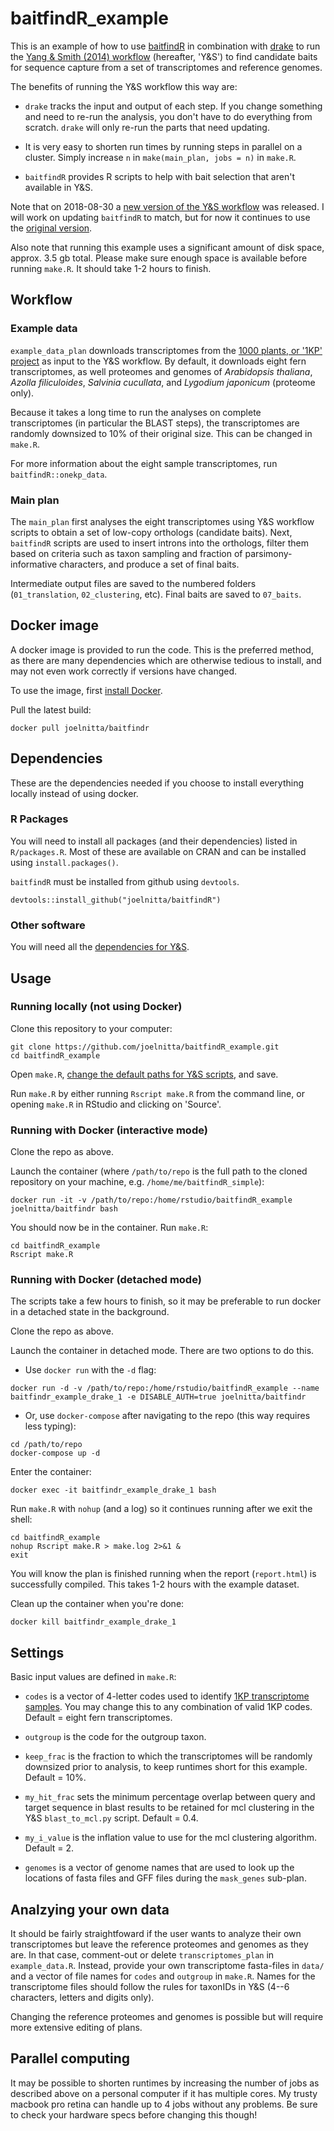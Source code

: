 # baitfindR_example

This is an example of how to use [baitfindR](https://github.com/joelnitta/baitfindR) in combination with [drake](https://github.com/ropensci/drake) to run the [Yang & Smith (2014) workflow](https://bitbucket.org/yangya/phylogenomic_dataset_construction) (hereafter, 'Y&S') to find candidate baits for sequence capture from a set of transcriptomes and reference genomes.

The benefits of running the Y&S workflow this way are:

- `drake` tracks the input and output of each step. If you change something and need to re-run the analysis, you don't have to do everything from scratch. `drake` will only re-run the parts that need updating.

- It is very easy to shorten run times by running steps in parallel on a cluster. Simply increase `n` in `make(main_plan, jobs = n)` in `make.R`.

- `baitfindR` provides R scripts to help with bait selection that aren't available in Y&S.

Note that on 2018-08-30 a [new version of the Y&S workflow](https://bitbucket.org/yanglab/phylogenomic_dataset_construction/) was released. I will work on updating `baitfindR` to match, but for now it continues to use the [original version](https://bitbucket.org/yangya/phylogenomic_dataset_construction).

Also note that running this example uses a significant amount of disk space, approx. 3.5 gb total. Please make sure enough space is available before running `make.R`. It should take 1-2 hours to finish.

## Workflow

### Example data

`example_data_plan` downloads transcriptomes from the [1000 plants, or '1KP' project](https://sites.google.com/a/ualberta.ca/onekp/) as input to the Y&S workflow. By default, it downloads eight fern transcriptomes, as well proteomes and genomes of *Arabidopsis thaliana*, *Azolla filiculoides*, *Salvinia cucullata*, and *Lygodium japonicum* (proteome only).

Because it takes a long time to run the analyses on complete transcriptomes (in particular the BLAST steps), the transcriptomes are randomly downsized to 10% of their original size. This can be changed in `make.R`.

For more information about the eight sample transcriptomes, run `baitfindR::onekp_data`.

### Main plan

The `main_plan` first analyses the eight transcriptomes using Y&S workflow scripts to obtain a set of low-copy orthologs (candidate baits). Next, `baitfindR` scripts are used to insert introns into the orthologs, filter them based on criteria such as taxon sampling and fraction of parsimony-informative characters, and produce a set of final baits.

Intermediate output files are saved to the numbered folders (`01_translation`, `02_clustering`, etc). Final baits are saved to `07_baits`.

## Docker image

A docker image is provided to run the code. This is the preferred method, as there are many dependencies which are otherwise tedious to install, and may not even work correctly if versions have changed.

To use the image, first [install Docker](https://docs.docker.com/install/).

Pull the latest build:

```
docker pull joelnitta/baitfindr
```

## Dependencies

These are the dependencies needed if you choose to install everything locally instead of using docker.

### R Packages

You will need to install all packages (and their dependencies) listed in `R/packages.R`. Most of these are available on CRAN and can be installed using `install.packages()`.

`baitfindR` must be installed from github using `devtools`.

```{r dependencies, eval=FALSE}
devtools::install_github("joelnitta/baitfindR")
```

### Other software

You will need all the [dependencies for Y&S](https://bitbucket.org/yangya/phylogenomic_dataset_construction/src/master/tutorials/part1_dependencies.md).

## Usage

### Running locally (not using Docker)

Clone this repository to your computer:

```
git clone https://github.com/joelnitta/baitfindR_example.git
cd baitfindR_example
```

Open `make.R`, [change the default paths for Y&S scripts](https://joelnitta.github.io/baitfindR/reference/set_ys_path.html), and save.

Run `make.R` by either running `Rscript make.R` from the command line, or opening `make.R` in RStudio and clicking on 'Source'.

### Running with Docker (interactive mode)

Clone the repo as above.

Launch the container (where `/path/to/repo` is the full path to the cloned repository on your machine, e.g. `/home/me/baitfindR_simple`):

```
docker run -it -v /path/to/repo:/home/rstudio/baitfindR_example joelnitta/baitfindr bash
```

You should now be in the container. Run `make.R`:

```
cd baitfindR_example
Rscript make.R
```

### Running with Docker (detached mode)

The scripts take a few hours to finish, so it may be preferable to run docker in a detached state in the background.

Clone the repo as above.

Launch the container in detached mode.  There are two options to do this. 

- Use `docker run` with the `-d` flag:
```
docker run -d -v /path/to/repo:/home/rstudio/baitfindR_example --name baitfindr_example_drake_1 -e DISABLE_AUTH=true joelnitta/baitfindr
```

- Or, use `docker-compose` after navigating to the repo (this way requires less typing):
```
cd /path/to/repo
docker-compose up -d
```

Enter the container:

```
docker exec -it baitfindr_example_drake_1 bash
```

Run `make.R` with `nohup` (and a log) so it continues running after we exit the shell:

```
cd baitfindR_example
nohup Rscript make.R > make.log 2>&1 &
exit
```

You will know the plan is finished running when the report (`report.html`) is successfully compiled. This takes 1-2 hours with the example dataset.

Clean up the container when you're done:

```
docker kill baitfindr_example_drake_1
```

## Settings

Basic input values are defined in `make.R`:

- `codes` is a vector of 4-letter codes used to identify [1KP transcriptome samples](http://www.onekp.com/samples/list.php). You may change this to any combination of valid 1KP codes. Default = eight fern transcriptomes.

- `outgroup` is the code for the outgroup taxon.

- `keep_frac` is the fraction to which the transcriptomes will be randomly downsized prior to analysis, to keep runtimes short for this example. Default = 10%.

- `my_hit_frac` sets the minimum percentage overlap between query and target sequence in blast results to be retained for mcl clustering in the Y&S `blast_to_mcl.py` script. Default = 0.4.

- `my_i_value` is the inflation value to use for the mcl clustering algorithm. Default = 2.

- `genomes` is a vector of genome names that are used to look up the locations of fasta files and GFF files during the `mask_genes` sub-plan.

## Analzying your own data

It should be fairly straightfoward if the user wants to analyze their own transcriptomes but leave the reference proteomes and genomes as they are. In that case, comment-out or delete `transcriptomes_plan` in `example_data.R`. Instead, provide your own transcriptome fasta-files in `data/` and a vector of file names for `codes` and `outgroup` in `make.R`. Names for the transcriptome files should follow the rules for taxonIDs in Y&S (4--6 characters, letters and digits only).

Changing the reference proteomes and genomes is possible but will require more extensive editing of plans.

## Parallel computing

It may be possible to shorten runtimes by increasing the number of jobs as described above on a personal computer if it has multiple cores. My trusty macbook pro retina can handle up to 4 jobs without any problems.  Be sure to check your hardware specs before changing this though!